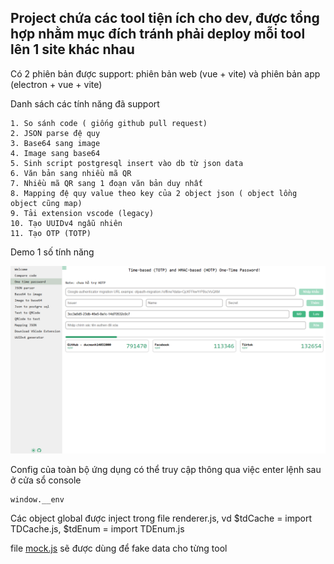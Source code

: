 ## Project chứa các tool tiện ích cho dev, được tổng hợp nhằm mục đích tránh phải deploy mỗi tool lên 1 site khác nhau

Có 2 phiên bản được support: phiên bản web (vue + vite) và phiên bản app (electron + vue + vite)

Danh sách các tính năng đã support

```
1. So sánh code ( giống github pull request)
2. JSON parse đệ quy
3. Base64 sang image
4. Image sang base64
5. Sinh script postgresql insert vào db từ json data
6. Văn bản sang nhiều mã QR
7. Nhiều mã QR sang 1 đoạn văn bản duy nhất
8. Mapping đệ quy value theo key của 2 object json ( object lồng object cũng map)
9. Tải extension vscode (legacy)
10. Tạo UUIDv4 ngẫu nhiên
11. Tạo OTP (TOTP)
```

Demo 1 số tính năng

![alt text](img/demo_otp.png)

Config của toàn bộ ứng dụng có thể truy cập thông qua việc enter lệnh sau ở cửa sổ console

```
window.__env
```

Các object global được inject trong file renderer.js, vd $tdCache = import TDCache.js, $tdEnum = import TDEnum.js

file [mock.js](src/mock/mock.js) sẽ được dùng để fake data cho từng tool
